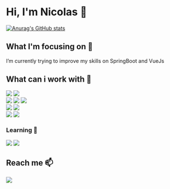 # Hi, I'm Nicolas 👋

[![Anurag's GitHub stats](https://github-readme-stats.vercel.app/api?username=englernicolas&hide=contribs,prs)](https://github.com/anuraghazra/github-readme-stats)

## What I'm focusing on 🔭

I’m currently trying to improve my skills on SpringBoot and VueJs

## What can i work with :briefcase:
  <img src="https://img.shields.io/badge/Java-ED8B00?style=for-the-badge&logo=java&logoColor=white"></img>
  <img src="https://img.shields.io/badge/Spring-6DB33F?style=for-the-badge&logo=spring&logoColor=white"></img>
  <br>
  <img src="https://img.shields.io/badge/JavaScript-323330?style=for-the-badge&logo=javascript&logoColor=F7DF1E"></img>
  <img src="https://img.shields.io/badge/Vue.js-35495E?style=for-the-badge&logo=vue.js&logoColor=4FC08D"></img>
  <img src="https://img.shields.io/badge/Bootstrap-563D7C?style=for-the-badge&logo=bootstrap&logoColor=white"></img>
  <br>
  <img src="https://img.shields.io/badge/HTML-239120?style=for-the-badge&logo=html5&logoColor=white"></img>
  <img src="https://img.shields.io/badge/CSS-239120?&style=for-the-badge&logo=css3&logoColor=white"></img>
  <br>
  <img src="https://img.shields.io/badge/MySQL-00000F?style=for-the-badge&logo=mysql&logoColor=white"></img>
  <img src="https://img.shields.io/badge/Git-F05032?style=for-the-badge&logo=git&logoColor=white"></img>
  
  ### Learning :seedling:
  
  <img src="https://img.shields.io/badge/React_Native-20232A?style=for-the-badge&logo=react&logoColor=61DAFB"></img>
  <img src="https://img.shields.io/badge/Unity-100000?style=for-the-badge&logo=unity&logoColor=white"></img>
  
## Reach me :mailbox:

<a href="https://www.linkedin.com/in/nicolas-engler-175001189" target="_blank"><img src="https://img.shields.io/badge/LinkedIn-0077B5?style=for-the-badge&logo=linkedin&logoColor=white"></img></a>
